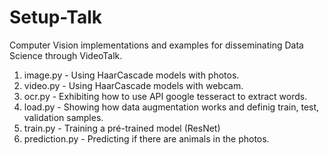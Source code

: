 # Setup-Talk

Computer Vision implementations and examples for disseminating Data Science through VideoTalk.

1. image.py - Using HaarCascade models with photos.
2. video.py - Using HaarCascade models with webcam.
3. ocr.py - Exhibiting how to use API google tesseract to extract words.
4. load.py - Showing how data augmentation works and definig train, test, validation samples.
5. train.py - Training a pré-trained model (ResNet)
6. prediction.py - Predicting if there are animals in the photos.
